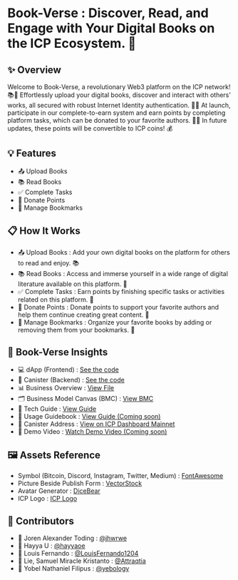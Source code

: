 # Book-Verse : Discover, Read, and Engage with Your Digital Books on the ICP Ecosystem. 🚀

## ✨ Overview
Welcome to Book-Verse, a revolutionary Web3 platform on the ICP network! 📚🚀 Effortlessly upload your digital books, discover and interact with others' works, all secured with robust Internet Identity authentication. 🌟📖 At launch, participate in our complete-to-earn system and earn points by completing platform tasks, which can be donated to your favorite authors. 🎉💖 In future updates, these points will be convertible to ICP coins! 💰

## 💡 Features
- 📤 Upload Books
- 📚 Read Books
- ✅ Complete Tasks
- 💸 Donate Points
- 🔖 Manage Bookmarks
  
## 📋 How It Works
- 📤 Upload Books : Add your own digital books on the platform for others to read and enjoy. 📚
- 📚 Read Books : Access and immerse yourself in a wide range of digital literature available on this platform. 🌟
- ✅ Complete Tasks : Earn points by finishing specific tasks or activities related on this platform. 🎯
- 💸 Donate Points : Donate points to support your favorite authors and help them continue creating great content. 🌟
- 🔖 Manage Bookmarks : Organize your favorite books by adding or removing them from your bookmarks. 📌
  
## 🚀 Book-Verse Insights
- 💻 dApp (Frontend) : [See the code](https://github.com/yebology/bookverse-dapp.git)
- 🔧 Canister (Backend) :  [See the code](https://github.com/yebology/bookverse-canister.git)
- 📊 Business Overview : [View File](https://drive.google.com/file/d/19Lo6isiS840E-Zkpc298dDcNSC6CcJh4/view?usp=sharing)
- 🗂️ Business Model Canvas (BMC) : [View BMC](https://drive.google.com/file/d/1EtW8PSVwCWkTUr4x9VLRsCbFdZrqHDry/view?usp=sharing)
- 📝 Tech Guide : [View Guide](https://github.com/yebology/bookverse-tech.git)
- 📖 Usage Guidebook : [View Guide (Coming soon)]()
- 📜 Canister Address : [View on ICP Dashboard Mainnet](https://dashboard.internetcomputer.org/canister/bczox-miaaa-aaaap-qhypa-cai)
- 🎥 Demo Video : [Watch Demo Video (Coming soon)]()

## 🖼️ Assets Reference
- Symbol (Bitcoin, Discord, Instagram, Twitter, Medium) : [FontAwesome](https://fontawesome.com/)
- Picture Beside Publish Form : [VectorStock](https://www.vectorstock.com/royalty-free-vector/blue-dot-wave-pattern-digital-vector-50803791)
- Avatar Generator : [DiceBear](https://www.dicebear.com/)
- ICP Logo : [ICP Logo](https://cryptologos.cc/internet-computer)

## 🤝 Contributors
- 🧑 Joren Alexander Toding : [@jhwrwe](https://github.com/jhwrwe)
- 🧑 Hayya U : [@hayyaoe](https://github.com/hayyaoe)
- 🧑 Louis Fernando : [@LouisFernando1204](https://github.com/LouisFernando1204)
- 🧑 Lie, Samuel Miracle Kristanto : [@Attraqtia](https://github.com/Attraqtia)
- 🧑 Yobel Nathaniel Filipus : [@yebology](https://github.com/yebology)
